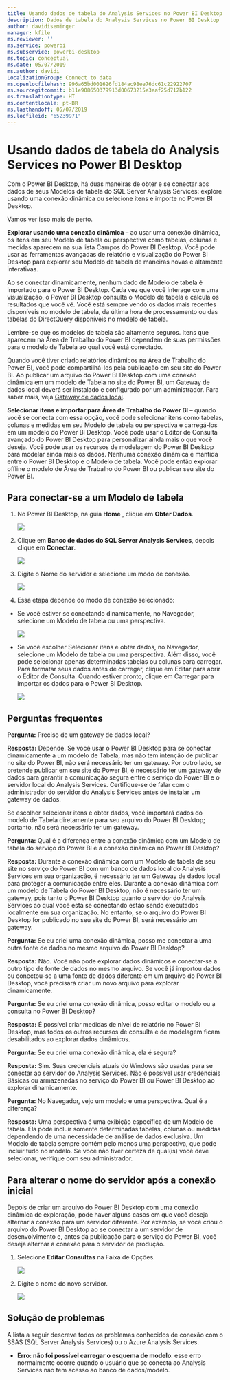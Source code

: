 ```yaml
---
title: Usando dados de tabela do Analysis Services no Power BI Desktop
description: Dados de tabela do Analysis Services no Power BI Desktop
author: davidiseminger
manager: kfile
ms.reviewer: ''
ms.service: powerbi
ms.subservice: powerbi-desktop
ms.topic: conceptual
ms.date: 05/07/2019
ms.author: davidi
LocalizationGroup: Connect to data
ms.openlocfilehash: 996a65bd001626fd184ac98ee76dc61c22922707
ms.sourcegitcommit: b11e908650379913d00673215e3eaf25d712b122
ms.translationtype: HT
ms.contentlocale: pt-BR
ms.lasthandoff: 05/07/2019
ms.locfileid: "65239971"
---
```

# <a name="using-analysis-services-tabular-data-in-power-bi-desktop"></a>Usando dados de tabela do Analysis Services no Power BI Desktop
Com o Power BI Desktop, há duas maneiras de obter e se conectar aos dados de seus Modelos de tabela do SQL Server Analysis Services: explore usando uma conexão dinâmica ou selecione itens e importe no Power BI Desktop.

Vamos ver isso mais de perto.

**Explorar usando uma conexão dinâmica** – ao usar uma conexão dinâmica, os itens em seu Modelo de tabela ou perspectiva como tabelas, colunas e medidas aparecem na sua lista Campos do Power BI Desktop. Você pode usar as ferramentas avançadas de relatório e visualização do Power BI Desktop para explorar seu Modelo de tabela de maneiras novas e altamente interativas.

Ao se conectar dinamicamente, nenhum dado de Modelo de tabela é importado para o Power BI Desktop. Cada vez que você interage com uma visualização, o Power BI Desktop consulta o Modelo de tabela e calcula os resultados que você vê. Você está sempre vendo os dados mais recentes disponíveis no modelo de tabela, da última hora de processamento ou das tabelas do DirectQuery disponíveis no modelo de tabela. 

Lembre-se que os modelos de tabela são altamente seguros. Itens que aparecem na Área de Trabalho do Power BI dependem de suas permissões para o modelo de Tabela ao qual você está conectado.

Quando você tiver criado relatórios dinâmicos na Área de Trabalho do Power BI, você pode compartilhá-los pela publicação em seu site do Power BI. Ao publicar um arquivo do Power BI Desktop com uma conexão dinâmica em um modelo de Tabela no site do Power BI, um Gateway de dados local deverá ser instalado e configurado por um administrador. Para saber mais, veja [Gateway de dados local](service-gateway-onprem.md).

**Selecionar itens e importar para Área de Trabalho do Power BI** – quando você se conecta com essa opção, você pode selecionar itens como tabelas, colunas e medidas em seu Modelo de tabela ou perspectiva e carregá-los em um modelo do Power BI Desktop. Você pode usar o Editor de Consulta avançado do Power BI Desktop para personalizar ainda mais o que você deseja. Você pode usar os recursos de modelagem do Power BI Desktop para modelar ainda mais os dados. Nenhuma conexão dinâmica é mantida entre o Power BI Desktop e o Modelo de tabela. Você pode então explorar offline o modelo de Área de Trabalho do Power BI ou publicar seu site do Power BI.

## <a name="to-connect-to-a-tabular-model"></a>Para conectar-se a um Modelo de tabela
1. No Power BI Desktop, na guia **Home** , clique em **Obter Dados**.
   
   ![](media/desktop-analysis-services-tabular-data/pbid_sqlas_getdata.png)
2. Clique em **Banco de dados do SQL Server Analysis Services**, depois clique em **Conectar**.
   
   ![](media/desktop-analysis-services-tabular-data/pbid_sqlas_getdata_as.png)
3. Digite o Nome do servidor e selecione um modo de conexão. 
   
   ![](media/desktop-analysis-services-tabular-data/pbid_sqlas_getdata_as_server.png)
4. Essa etapa depende do modo de conexão selecionado:

* Se você estiver se conectando dinamicamente, no Navegador, selecione um Modelo de tabela ou uma perspectiva.
  
  ![](media/desktop-analysis-services-tabular-data/pbid_sqlas_getdata_as_live.png)
* Se você escolher Selecionar itens e obter dados, no Navegador, selecione um Modelo de tabela ou uma perspectiva. Além disso, você pode selecionar apenas determinadas tabelas ou colunas para carregar. Para formatar seus dados antes de carregar, clique em Editar para abrir o Editor de Consulta. Quando estiver pronto, clique em Carregar para importar os dados para o Power BI Desktop.

  ![](media/desktop-analysis-services-tabular-data/pbid_sqlas_getdata_as_select.png)

## <a name="frequently-asked-questions"></a>Perguntas frequentes
**Pergunta:** Preciso de um gateway de dados local?

**Resposta:** Depende. Se você usar o Power BI Desktop para se conectar dinamicamente a um modelo de Tabela, mas não tem intenção de publicar no site do Power BI, não será necessário ter um gateway. Por outro lado, se pretende publicar em seu site do Power BI, é necessário ter um gateway de dados para garantir a comunicação segura entre o serviço do Power BI e o servidor local do Analysis Services. Certifique-se de falar com o administrador do servidor do Analysis Services antes de instalar um gateway de dados.

Se escolher selecionar itens e obter dados, você importará dados do modelo de Tabela diretamente para seu arquivo do Power BI Desktop; portanto, não será necessário ter um gateway.

**Pergunta:** Qual é a diferença entre a conexão dinâmica com um Modelo de tabela do serviço do Power BI e a conexão dinâmica no Power BI Desktop?

**Resposta:** Durante a conexão dinâmica com um Modelo de tabela de seu site no serviço do Power BI com um banco de dados local do Analysis Services em sua organização, é necessário ter um Gateway de dados local para proteger a comunicação entre eles. Durante a conexão dinâmica com um modelo de Tabela do Power BI Desktop, não é necessário ter um gateway, pois tanto o Power BI Desktop quanto o servidor do Analysis Services ao qual você está se conectando estão sendo executados localmente em sua organização. No entanto, se o arquivo do Power BI Desktop for publicado no seu site do Power BI, será necessário um gateway.

**Pergunta:** Se eu criei uma conexão dinâmica, posso me conectar a uma outra fonte de dados no mesmo arquivo do Power BI Desktop?

**Resposta:** Não. Você não pode explorar dados dinâmicos e conectar-se a outro tipo de fonte de dados no mesmo arquivo. Se você já importou dados ou conectou-se a uma fonte de dados diferente em um arquivo do Power BI Desktop, você precisará criar um novo arquivo para explorar dinamicamente.

**Pergunta:** Se eu criei uma conexão dinâmica, posso editar o modelo ou a consulta no Power BI Desktop?

**Resposta:** É possível criar medidas de nível de relatório no Power BI Desktop, mas todos os outros recursos de consulta e de modelagem ficam desabilitados ao explorar dados dinâmicos.

**Pergunta:** Se eu criei uma conexão dinâmica, ela é segura?

**Resposta:** Sim. Suas credenciais atuais do Windows são usadas para se conectar ao servidor do Analysis Services. Não é possível usar credenciais Básicas ou armazenadas no serviço do Power BI ou Power BI Desktop ao explorar dinamicamente.

**Pergunta:** No Navegador, vejo um modelo e uma perspectiva. Qual é a diferença?

**Resposta:** Uma perspectiva é uma exibição específica de um Modelo de tabela. Ela pode incluir somente determinadas tabelas, colunas ou medidas dependendo de uma necessidade de análise de dados exclusiva. Um Modelo de tabela sempre contém pelo menos uma perspectiva, que pode incluir tudo no modelo. Se você não tiver certeza de qual(is) você deve selecionar, verifique com seu administrador.

## <a name="to-change-the-server-name-after-initial-connection"></a>Para alterar o nome do servidor após a conexão inicial
Depois de criar um arquivo do Power BI Desktop com uma conexão dinâmica de exploração, pode haver alguns casos em que você deseja alternar a conexão para um servidor diferente. Por exemplo, se você criou o arquivo do Power BI Desktop ao se conectar a um servidor de desenvolvimento e, antes da publicação para o serviço do Power BI, você deseja alternar a conexão para o servidor de produção.

1. Selecione **Editar Consultas** na Faixa de Opções.
   
   ![](media/desktop-analysis-services-tabular-data/pbid_sqlas_chname_editquery.png)
2. Digite o nome do novo servidor.
   
   ![](media/desktop-analysis-services-tabular-data/pbid_sqlas_chname_dialog.png)
   
   
## <a name="troubleshooting"></a>Solução de problemas 
A lista a seguir descreve todos os problemas conhecidos de conexão com o SSAS (SQL Server Analysis Services) ou o Azure Analysis Services. 

* **Erro: não foi possível carregar o esquema de modelo**: esse erro normalmente ocorre quando o usuário que se conecta ao Analysis Services não tem acesso ao banco de dados/modelo.

